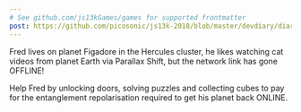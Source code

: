 ```yaml
---
# See github.com/js13kGames/games for supported frontmatter
post: https://github.com/picosonic/js13k-2018/blob/master/devdiary/diary.md
---
```

Fred lives on planet Figadore in the Hercules cluster, he likes watching cat videos from planet Earth via Parallax Shift, but the network link has gone OFFLINE!

Help Fred by unlocking doors, solving puzzles and collecting cubes to pay for the entanglement repolarisation required to get his planet back ONLINE.